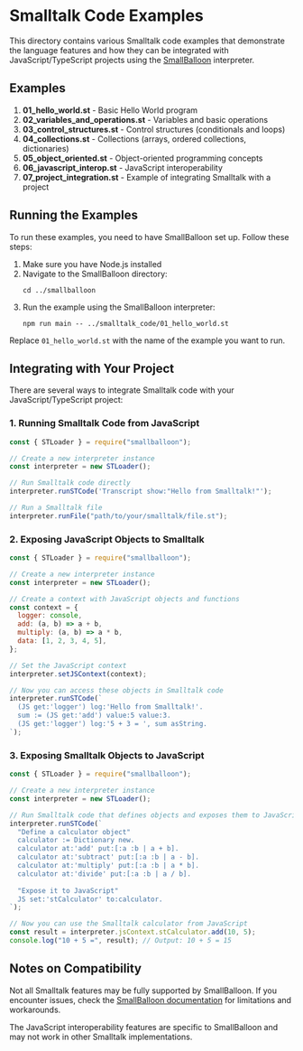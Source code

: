 # Smalltalk Code Examples

This directory contains various Smalltalk code examples that demonstrate the language features and how they can be integrated with JavaScript/TypeScript projects using the [SmallBalloon](https://github.com/fwcd/smallballoon) interpreter.

## Examples

1. **01_hello_world.st** - Basic Hello World program
2. **02_variables_and_operations.st** - Variables and basic operations
3. **03_control_structures.st** - Control structures (conditionals and loops)
4. **04_collections.st** - Collections (arrays, ordered collections, dictionaries)
5. **05_object_oriented.st** - Object-oriented programming concepts
6. **06_javascript_interop.st** - JavaScript interoperability
7. **07_project_integration.st** - Example of integrating Smalltalk with a project

## Running the Examples

To run these examples, you need to have SmallBalloon set up. Follow these steps:

1. Make sure you have Node.js installed
2. Navigate to the SmallBalloon directory:
   ```
   cd ../smallballoon
   ```
3. Run the example using the SmallBalloon interpreter:
   ```
   npm run main -- ../smalltalk_code/01_hello_world.st
   ```

Replace `01_hello_world.st` with the name of the example you want to run.

## Integrating with Your Project

There are several ways to integrate Smalltalk code with your JavaScript/TypeScript project:

### 1. Running Smalltalk Code from JavaScript

```javascript
const { STLoader } = require("smallballoon");

// Create a new interpreter instance
const interpreter = new STLoader();

// Run Smalltalk code directly
interpreter.runSTCode('Transcript show:"Hello from Smalltalk!"');

// Run a Smalltalk file
interpreter.runFile("path/to/your/smalltalk/file.st");
```

### 2. Exposing JavaScript Objects to Smalltalk

```javascript
const { STLoader } = require("smallballoon");

// Create a new interpreter instance
const interpreter = new STLoader();

// Create a context with JavaScript objects and functions
const context = {
  logger: console,
  add: (a, b) => a + b,
  multiply: (a, b) => a * b,
  data: [1, 2, 3, 4, 5],
};

// Set the JavaScript context
interpreter.setJSContext(context);

// Now you can access these objects in Smalltalk code
interpreter.runSTCode(`
  (JS get:'logger') log:'Hello from Smalltalk!'.
  sum := (JS get:'add') value:5 value:3.
  (JS get:'logger') log:'5 + 3 = ', sum asString.
`);
```

### 3. Exposing Smalltalk Objects to JavaScript

```javascript
const { STLoader } = require("smallballoon");

// Create a new interpreter instance
const interpreter = new STLoader();

// Run Smalltalk code that defines objects and exposes them to JavaScript
interpreter.runSTCode(`
  "Define a calculator object"
  calculator := Dictionary new.
  calculator at:'add' put:[:a :b | a + b].
  calculator at:'subtract' put:[:a :b | a - b].
  calculator at:'multiply' put:[:a :b | a * b].
  calculator at:'divide' put:[:a :b | a / b].
  
  "Expose it to JavaScript"
  JS set:'stCalculator' to:calculator.
`);

// Now you can use the Smalltalk calculator from JavaScript
const result = interpreter.jsContext.stCalculator.add(10, 5);
console.log("10 + 5 =", result); // Output: 10 + 5 = 15
```

## Notes on Compatibility

Not all Smalltalk features may be fully supported by SmallBalloon. If you encounter issues, check the [SmallBalloon documentation](https://github.com/fwcd/smallballoon) for limitations and workarounds.

The JavaScript interoperability features are specific to SmallBalloon and may not work in other Smalltalk implementations.
